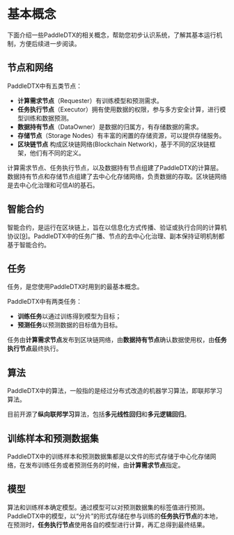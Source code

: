 # 基本概念
下面介绍一些PaddleDTX的相关概念，帮助您初步认识系统，了解其基本运行机制，方便后续进一步阅读。

## 节点和网络
PaddleDTX中有五类节点：
- **计算需求节点**（Requester）有训练模型和预测需求。
- **任务执行节点**（Executor）拥有使用数据的权限，参与多方安全计算，进行模型训练和数据预测。
- **数据持有节点**（DataOwner）是数据的归属方，有存储数据的需求。
- **存储节点**（Storage Nodes）有丰富的闲置的存储资源，可以提供存储服务。
- **区块链节点** 构成区块链网络(Blockchain Network)，基于不同的区块链框架，他们有不同的定义。

计算需求节点、任务执行节点，以及数据持有节点组建了PaddleDTX的计算层。数据持有节点和存储节点组建了去中心化存储网络，负责数据的存取。区块链网络是去中心化治理和可信AI的基石。

## 智能合约
智能合约，是运行在区块链上，旨在以信息化方式传播、验证或执行合同的计算机协议[[9](../reference.md)]。PaddleDTX中的任务广播、节点的去中心化治理、副本保持证明机制都基于智能合约。

## 任务
任务，是您使用PaddleDTX时用到的最基本概念。

PaddleDTX中有两类任务：
- **训练任务**以通过训练得到模型为目标；
- **预测任务**以预测数据的目标值为目标。

任务由**计算需求节点**发布到区块链网络，由**数据持有节点**确认数据使用权，由**任务执行节点**最终执行。

## 算法
PaddleDTX中的算法，一般指的是经过分布式改造的机器学习算法，即联邦学习算法。

目前开源了**纵向联邦学习**算法，包括**多元线性回归**和**多元逻辑回归**。

## 训练样本和预测数据集
PaddleDTX中的训练样本和预测数据集都是以文件的形式存储于中心化存储网络，在发布训练任务或者预测任务的时候，由**计算需求节点**指定。

## 模型
算法和训练样本确定模型。通过模型可以对预测数据集的标签值进行预测。PaddleDTX中的模型，以“分片”的形式存储在参与训练的**任务执行节点**的本地，在预测时，**任务执行节点**使用各自的模型进行计算，再汇总得到最终结果。

